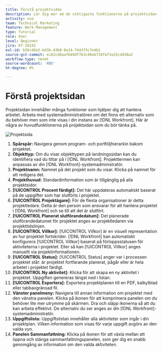 ```yaml
---
title: Förstå projektsidan
description: Lär dig mer om de viktigaste funktionerna på projektsidan i [!DNL &#x200B; Workfront] så att du kan planera och hantera dina projekt.
activity: use
team: Technical Marketing
feature: Work Management
type: Tutorial
role: User
level: Beginner
jira: KT-10142
exl-id: b56c49a5-bd3b-43b0-8e14-7443f5c7e4b1
source-git-commit: ec82cd0aafb89df7b3c46eb716faf3a25cd438a2
workflow-type: tm+mt
source-wordcount: '405'
ht-degree: 0%

---
```


# Förstå projektsidan

Projektsidan innehåller många funktioner som hjälper dig att hantera arbetet. Arbeta med systemadministratören om det finns ett alternativ som du behöver men som inte visas i din instans av [!DNL Workfront]. Här är några av huvudfunktionerna på projektsidan som du bör tänka på.

![Projektsida](assets/project-page-graphic-for-planner.png)

1. **Spårspår:** Navigera genom program- och portföljhierarkin bakom projektet.
2. **Objekttyp:** Om du visar objekttypen på landningssidan kan du identifiera vad du tittar på i [!DNL Workfront]. Projekttermen kan anpassas av din [!DNL Workfront]-systemadministratör.
3. **Projektnamn:** Namnet på det projekt som du visar. Klicka på namnet för att redigera det.
4. **Projekthuvud:** Standardinformation som är tillgänglig på alla projektsidor.
5. **[!UICONTROL Procent färdigt]:** Det här uppdateras automatiskt baserat på de uppgifter som har slutförts i projektet.
6. **[!UICONTROL Projektägare]:** För de flesta organisationer är detta projektledare. Detta är den person som ansvarar för att hantera projektet i [!DNL Workfront] och se till att det är slutfört.
7. **[!UICONTROL Planerat slutförandedatum]:** Det planerade slutförandedatumet för projektet anges av projektledaren via projekttidslinjen.
8. **[!UICONTROL Villkor]:** [!UICONTROL Villkor] är en visuell representation av hur projektet fortskrider. [!DNL Workfront] kan automatiskt konfigurera [!UICONTROL Villkor] baserat på förloppsstatusen för aktiviteterna i projektet. Eller så kan [!UICONTROL Villkor] anges manuellt via projektinformationen.
9. **[!UICONTROL Status]:** [!UICONTROL Status] anger var i processen projektet står: är projektet fortfarande planerat, pågår eller är hela arbetet i projektet färdigt.
10. **[!UICONTROL Ny aktivitet]:** Klicka för att skapa en ny aktivitet i projektet. Uppgiften genereras längst ned i listan.
11. **[!UICONTROL Exportera]:** Exportera projektplanen till en PDF, kalkylblad eller tabbavgränsad fil.
12. **Vänster panelmeny:** Navigera till annan information om projektet med den vänstra panelen. Klicka på ikonen för att komprimera panelen om du behöver lite mer utrymme på skärmen. Dra och släpp ikonerna så att du kan arbeta effektivt. De alternativ du ser anges av din [!DNL Workfront]-systemadministratör.
13. **Uppgiftslista:** Uppgiftslistan innehåller alla aktiviteter som ingår i din projektplan. Vilken information som visas för varje uppgift avgörs av den valda vyn.
14. **Panelen Sammanfattning:** Klicka på ikonen för att växla mellan att öppna och stänga sammanfattningspanelen, som ger dig en snabb genomgång av information om den valda aktiviteten.
